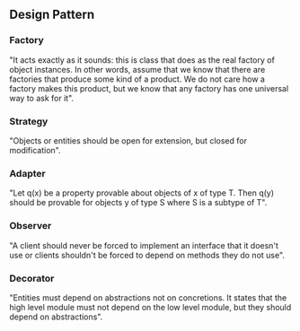 ## Design Pattern

### Factory
"It acts exactly as it sounds: this is class that does as the real factory of object instances. In other words, assume that we know that there are factories that produce some kind of a product. We do not care how a factory makes this product, but we know that any factory has one universal way to ask for it".

### Strategy
"Objects or entities should be open for extension, but closed for modification".

### Adapter
"Let q(x) be a property provable about objects of x of type T. Then q(y) should be provable for objects y of type S where S is a subtype of T".

### Observer
"A client should never be forced to implement an interface that it doesn't use or clients shouldn't be forced to depend on methods they do not use".

### Decorator
"Entities must depend on abstractions not on concretions. It states that the high level module must not depend on the low level module, but they should depend on abstractions".




